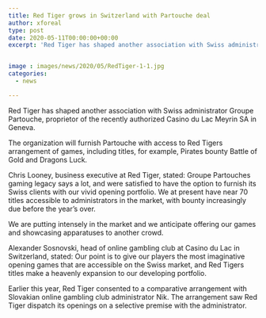 ```yaml
---
title: Red Tiger grows in Switzerland with Partouche deal
author: xforeal 
type: post
date: 2020-05-11T00:00:00+00:00
excerpt: 'Red Tiger has shaped another association with Swiss administrator Groupe Partouche, proprietor of the recently authorized Casino du Lac Meyrin SA in Geneva '


image : images/news/2020/05/RedTiger-1-1.jpg
categories:
  - news

---
```

Red Tiger has shaped another association with Swiss administrator Groupe Partouche, proprietor of the recently authorized Casino du Lac Meyrin SA in Geneva. 

The organization will furnish Partouche with access to Red Tigers arrangement of games, including titles, for example, Pirates bounty Battle of Gold and Dragons Luck. 

Chris Looney, business executive at Red Tiger, stated: Groupe Partouches gaming legacy says a lot, and were satisfied to have the option to furnish its Swiss clients with our vivid opening portfolio. We at present have near 70 titles accessible to administrators in the market, with bounty increasingly due before the year&#8217;s over. 

We are putting intensely in the market and we anticipate offering our games and showcasing apparatuses to another crowd. 

Alexander Sosnovski, head of online gambling club at Casino du Lac in Switzerland, stated: Our point is to give our players the most imaginative opening games that are accessible on the Swiss market, and Red Tigers titles make a heavenly expansion to our developing portfolio. 

Earlier this year, Red Tiger consented to a comparative arrangement with Slovakian online gambling club administrator Nik. The arrangement saw Red Tiger dispatch its openings on a selective premise with the administrator.